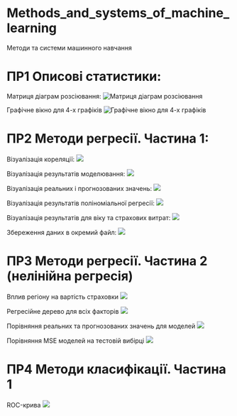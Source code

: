 # Methods_and_systems_of_machine_learning
Методи та системи машинного навчання

# ПР1 Описові статистики:

Матриця діаграм розсіювання:
![Матриця діаграм розсіювання](https://github.com/inaprel3/Methods_and_systems_of_machine_learning/blob/main/picture/1_Matrix_of_scatter_plots.png)

Графічне вікно для 4-х графіків
![Графічне вікно для 4-х графіків](https://github.com/inaprel3/Methods_and_systems_of_machine_learning/blob/main/picture/1_Graphics_window_for_4_graphs.png)

# ПР2 Методи регресії. Частина 1:

Візуалізація кореляції:
![](https://github.com/inaprel3/Methods_and_systems_of_machine_learning/blob/main/picture/2.0_Correlation_visualization.png)

Візуалізація результатів моделювання:
![](https://github.com/inaprel3/Methods_and_systems_of_machine_learning/blob/main/picture/2.1_Visualization_of_simulation_results.png)

Візуалізація реальних і прогнозованих значень:
![](https://github.com/inaprel3/Methods_and_systems_of_machine_learning/blob/main/picture/2.2_Visualization_of_real_and_predicted_values.png)

Візуалізація результатів поліноміальної регресії:
![](https://github.com/inaprel3/Methods_and_systems_of_machine_learning/blob/main/picture/2.3_Visualization_of_polynomial_regression_results.png)

Візуалізація результатів для віку та страхових витрат:
![](https://github.com/inaprel3/Methods_and_systems_of_machine_learning/blob/main/picture/2.4_Visualization_of_results_for_age_and_insurance_costs.png)

Збереження даних в окремий файл:
![](https://github.com/inaprel3/Methods_and_systems_of_machine_learning/blob/main/picture/2.5_Save_data_to_a_separate_file.png)

# ПР3 Методи регресії. Частина 2 (нелінійна регресія)

Вплив регіону на вартість страховки
![](https://github.com/inaprel3/Methods_and_systems_of_machine_learning/blob/main/picture/3%20The%20influence%20of%20region%20on%20the%20cost%20of%20insurance.png)

Регресійне дерево для всіх факторів
![](https://github.com/inaprel3/Methods_and_systems_of_machine_learning/blob/main/picture/3%20Regression%20tree%20for%20all%20factors.png)

Порівняння реальних та прогнозованих значень для моделей
![](https://github.com/inaprel3/Methods_and_systems_of_machine_learning/blob/main/picture/3%20Comparison%20of%20actual%20and%20predicted%20values%20%E2%80%8B%E2%80%8Bfor%20models.png)

Порівняння MSE моделей на тестовій вибірці
![](https://github.com/inaprel3/Methods_and_systems_of_machine_learning/blob/main/picture/3%20Comparison%20of%20MSE%20models%20on%20the%20test%20sample.png)

# ПР4 Методи класифікації. Частина 1

ROC-крива
![](https://github.com/inaprel3/Methods_and_systems_of_machine_learning/blob/main/picture/4%20ROC%20curve.png)
